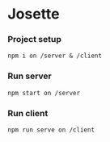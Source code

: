 # Josette

### Project setup
```
npm i on /server & /client
```

### Run server
```
npm start on /server
```

### Run client
```
npm run serve on /client
```
